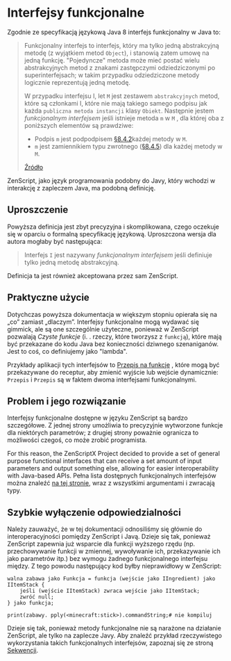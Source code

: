 # Interfejsy funkcjonalne

Zgodnie ze specyfikacją językową Java 8 interfejs funkcjonalny w Java to:

> Funkcjonalny interfejs to interfejs, który ma tylko jedną abstrakcyjną metodę (z wyjątkiem metod `Object`), i stanowią zatem umowę na jedną funkcję. "Pojedyncze" metoda może mieć postać wielu abstrakcyjnych metod z znakami zastępczymi odziedziczonymi po superinterfejsach; w takim przypadku odziedziczone metody logicznie reprezentują jedną metodę.
> 
> W przypadku interfejsu I, let `M` jest zestawem `abstrakcyjnych` metod, które są członkami I, które nie mają takiego samego podpisu jak każda `publiczna metoda instancji` klasy `Obiekt`. Następnie jestem *funkcjonalnym interfejsem* jeśli istnieje metoda `m` w `M` , dla której oba z poniższych elementów są prawdziwe:
> 
> - Podpis `m` jest podpodpisem [§8.4.2](https://docs.oracle.com/javase/specs/jls/se8/html/jls-8.html#jls-8.4.2)każdej metody w `M`.
> - `m` jest zamiennikiem typu zwrotnego ([§8.4.5](https://docs.oracle.com/javase/specs/jls/se8/html/jls-8.html#jls-8.4.5)) dla każdej metody w `M`.
> 
> [Źródło](https://docs.oracle.com/javase/specs/jls/se8/html/jls-9.html#jls-9.8)

ZenScript, jako język programowania podobny do Javy, który wchodzi w interakcję z zapleczem Java, ma podobną definicję.

## Uproszczenie
Powyższa definicja jest zbyt precyzyjna i skomplikowana, czego oczekuje się w oparciu o formalną specyfikację językową. Uproszczona wersja dla autora mogłaby być następująca:

> Interfejs `I` jest nazywany *funkcjonalnym interfejsem* jeśli definiuje tylko jedną metodę abstrakcyjną.

Definicja ta jest również akceptowana przez sam ZenScript.

## Praktyczne użycie
Dotychczas powyższa dokumentacja w większym stopniu opierała się na „co” zamiast „dlaczym”. Interfejsy funkcjonalne mogą wydawać się gimmick, ale są one szczególnie użyteczne, ponieważ w ZenScript pozwalają *Czyste funkcje* (i. . rzeczy, które tworzysz z `funkcją`), które mają być przekazane do kodu Java bez konieczności dziwnego szenaniganów. Jest to coś, co definiujemy jako "lambda".

Przykłady aplikacji tych interfejsów to [Przepis na funkcje](/Vanilla/Recipes/Crafting/Recipe_Functions/) , które mogą być przekazywane do receptur, aby zmienić wyjście lub wejście dynamicznie: `Przepis` i `Przepis` są w faktem dwoma interfejsami funkcjonalnymi.

## Problem i jego rozwiązanie
Interfejsy funkcjonalne dostępne w języku ZenScript są bardzo szczegółowe. Z jednej strony umożliwia to precyzyjnie wytworzone funkcje dla niektórych parametrów; z drugiej strony poważnie ogranicza to możliwości czegoś, co może zrobić programista.

For this reason, the ZenScriptX Project decided to provide a set of general purpose functional interfaces that can receive a set amount of input parameters and output something else, allowing for easier interoperability with Java-based APIs. Pełna lista dostępnych funkcjonalnych interfejsów można znaleźć [na tej stronie](/Mods/Boson/Functions/List/), wraz z wszystkimi argumentami i zwracają typy.

## Szybkie wyłączenie odpowiedzialności
Należy zauważyć, że w tej dokumentacji odnosiliśmy się głównie do interoperacyjności pomiędzy ZenScript i Javą. Dzieje się tak, ponieważ ZenScript zapewnia już wsparcie dla funkcji wyższego rzędu (np. przechowywanie funkcji w zmiennej, wywoływanie ich, przekazywanie ich jako parametrów itp.) bez wymogu żadnego funkcjonalnego interfejsu między. Z tego powodu następujący kod byłby nieprawidłowy w ZenScript:

```zenscript
walna zabawa jako Funkcja = funkcja (wejście jako IIngredient) jako IItemStack {
    jeśli (wejście IItemStack) zwraca wejście jako IItemStack;
    zwróć null;
} jako funkcja;

print(zabawy. pply(<minecraft:stick>).commandString;# nie kompiluj
```

Dzieje się tak, ponieważ metody funkcjonalne nie są narażone na działanie ZenScript, ale tylko na zaplecze Javy. Aby znaleźć przykład rzeczywistego wykorzystania takich funkcjonalnych interfejsów, zapoznaj się ze stroną [Sekwencji](/Mods/Boson/Sequences/Docs/).


